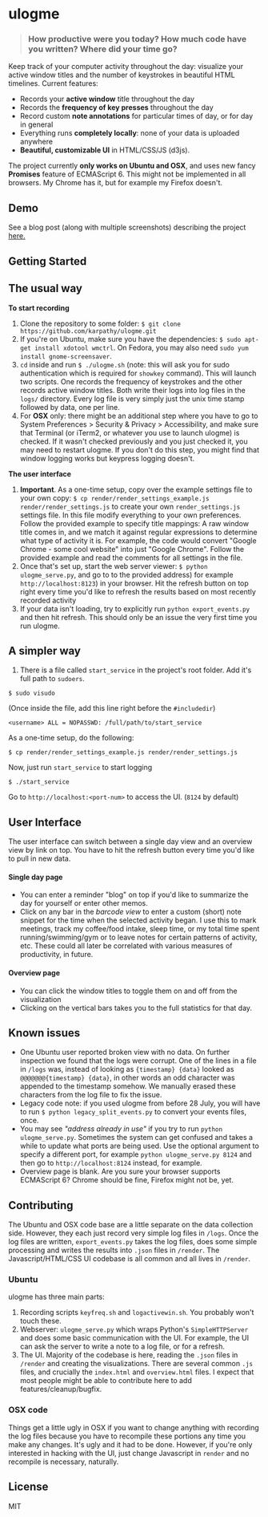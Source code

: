 
# ulogme


> ### How productive were you today? How much code have you written? Where did your time go?

Keep track of your computer activity throughout the day: visualize your active window titles and the number of keystrokes in beautiful HTML timelines. Current features:

- Records your **active window** title throughout the day
- Records the **frequency of key presses** throughout the day
- Record custom **note annotations** for particular times of day, or for day in general
- Everything runs **completely locally**: none of your data is uploaded anywhere
- **Beautiful, customizable UI** in HTML/CSS/JS (d3js).

The project currently **only works on Ubuntu and OSX**, and uses new fancy **Promises** feature of ECMAScript 6. This might not be implemented in all browsers. My Chrome has it, but for example my Firefox doesn't.

## Demo

See a blog post (along with multiple screenshots) describing the project [here.](http://karpathy.github.io/2014/08/03/quantifying-productivity/)

## Getting Started

The usual way
-------------
**To start recording**
1. Clone the repository to some folder: `$ git clone https://github.com/karpathy/ulogme.git`
2. If you're on Ubuntu, make sure you have the dependencies: `$ sudo apt-get install xdotool wmctrl`. On Fedora, you may also need `sudo yum install gnome-screensaver`.
3. `cd` inside and run `$ ./ulogme.sh` (note: this will ask you for sudo authentication which is required for `showkey` command). This will launch two scripts. One records the frequency of keystrokes and the other records active window titles. Both write their logs into log files in the `logs/` directory. Every log file is very simply just the unix time stamp followed by data, one per line.
4. For **OSX** only: there might be an additional step where you have to go to System Preferences > Security & Privacy > Accessibility, and make sure that Terminal (or iTerm2, or whatever you use to launch ulogme) is checked. If it wasn't checked previously and you just checked it, you may need to restart ulogme. If you don't do this step, you might find that window logging works but keypress logging doesn't.

**The user interface**

1. **Important**. As a one-time setup, copy over the example settings file to your own copy: `$ cp render/render_settings_example.js render/render_settings.js` to create your own `render_settings.js` settings file. In this file modify everything to your own preferences. Follow the provided example to specify title mappings: A raw window title comes in, and we match it against regular expressions to determine what type of activity it is. For example, the code would convert "Google Chrome - some cool website" into just "Google Chrome". Follow the provided example and read the comments for all settings in the file.
2. Once that's set up, start the web server viewer: `$ python ulogme_serve.py`, and go to to the provided address) for example `http://localhost:8123`) in your browser. Hit the refresh button on top right every time you'd like to refresh the results based on most recently recorded activity
3. If your data isn't loading, try to explicitly run `python export_events.py` and then hit refresh. This should only be an issue the very first time you run ulogme.

A simpler way
-------------
1. There is a file called `start_service` in the project's root folder. Add it's full path to `sudoers`.
```
$ sudo visudo
```
(Once inside the file, add this line right before the `#includedir`)
```
<username> ALL = NOPASSWD: /full/path/to/start_service
```
As a one-time setup, do the following:
```
$ cp render/render_settings_example.js render/render_settings.js
```
Now, just run `start_service` to start logging
```
$ ./start_service
```
Go to `http://localhost:<port-num>` to access the UI. (`8124` by default)

## User Interface

The user interface can switch between a single day view and an overview view by link on top. You have to hit the refresh button every time you'd like to pull in new data.

#### Single day page

- You can enter a reminder "blog" on top if you'd like to summarize the day for yourself or enter other memos.
- Click on any bar in the *barcode view* to enter a custom (short) note snippet for the time when the selected activity began. I use this to mark meetings, track my coffee/food intake, sleep time, or my total time spent running/swimming/gym or to leave notes for certain patterns of activity, etc. These could all later be correlated with various measures of productivity, in future.

#### Overview page

- You can click the window titles to toggle them on and off from the visualization 
- Clicking on the vertical bars takes you to the full statistics for that day.

## Known issues
- One Ubuntu user reported broken view with no data. On further inspection we found that the logs were corrupt. One of the lines in a file in `/logs` was, instead of looking as `{timestamp} {data}`  looked as `@@@@@@@{timestamp} {data}`, in other words an odd character was appended to the timestamp somehow. We manually erased these characters from the log file to fix the issue.
- Legacy code note: if you used ulogme from before 28 July, you will have to run `$ python legacy_split_events.py` to convert your events files, once.
- You may see *"address already in use"* if you try to run `python ulogme_serve.py`. Sometimes the system can get confused and takes a while to update what ports are being used. Use the optional argument to specify a different port, for example `python ulogme_serve.py 8124` and then go to `http://localhost:8124` instead, for example.
- Overview page is blank. Are you sure your browser supports ECMAScript 6? Chrome should be fine, Firefox might not be, yet. 

## Contributing

The Ubuntu and OSX code base are a little separate on the data collection side. However, they each just record very simple log files in `/logs`. Once the log files are written, `export_events.py` takes the log files, does some simple processing and writes the results into `.json` files in `/render`. The Javascript/HTML/CSS UI codebase is all common and all lives in `/render`.

### Ubuntu
ulogme has three main parts: 

1. Recording scripts `keyfreq.sh` and `logactivewin.sh`. You probably won't touch these.
2. Webserver: `ulogme_serve.py` which wraps Python's `SimpleHTTPServer` and does some basic communication with the UI. For example, the UI can ask the server to write a note to a log file, or for a refresh.
3. The UI. Majority of the codebase is here, reading the `.json` files in `/render` and creating the visualizations. There are several common `.js` files, and crucially the `index.html` and `overview.html` files. I expect that most people might be able to contribute here to add features/cleanup/bugfix.

### OSX code
Things get a little ugly in OSX if you want to change anything with recording the log files because you have to recompile these portions any time you make any changes. It's ugly and it had to be done. However, if you're only interested in hacking with the UI, just change Javascript in `render` and no recompile is necessary, naturally.

## License
MIT
